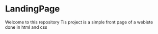 # LandingPage

Welcome to this repository
Tis project is a simple front page of a webiste done in html and css
